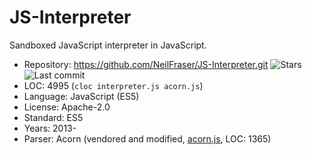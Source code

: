 # JS-Interpreter

Sandboxed JavaScript interpreter in JavaScript.

* Repository: https://github.com/NeilFraser/JS-Interpreter.git <img src="https://img.shields.io/github/stars/NeilFraser/JS-Interpreter?label=&style=flat-square" alt="Stars"><img src="https://img.shields.io/github/last-commit/NeilFraser/JS-Interpreter?label=&style=flat-square" alt="Last commit">
* LOC:        4995 (`cloc interpreter.js acorn.js`)
* Language:   JavaScript (ES5)
* License:    Apache-2.0
* Standard:   ES5
* Years:      2013-
* Parser:     Acorn (vendored and modified, [acorn.js](https://github.com/NeilFraser/JS-Interpreter/blob/master/acorn.js), LOC: 1365)
